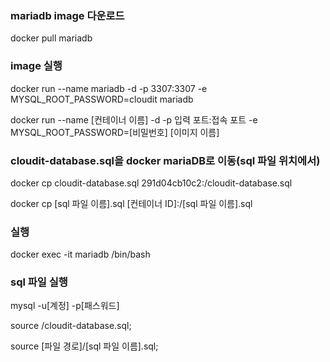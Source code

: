 ### mariadb image 다운로드
docker pull mariadb

### image 실행
docker run --name mariadb -d -p 3307:3307 -e MYSQL_ROOT_PASSWORD=cloudit mariadb

docker run --name [컨테이너 이름] -d -p 입력 포트:접속 포트 -e MYSQL_ROOT_PASSWORD=[비밀번호] [이미지 이름]

### cloudit-database.sql을 docker mariaDB로 이동(sql 파일 위치에서)
docker cp cloudit-database.sql 291d04cb10c2:/cloudit-database.sql

docker cp [sql 파일 이름].sql [컨테이너 ID]:/[sql 파일 이름].sql

### 실행
docker exec -it mariadb /bin/bash

### sql 파일 실행
mysql -u[계정] -p[패스워드]

source /cloudit-database.sql;

source [파일 경로]/[sql 파일 이름].sql;
